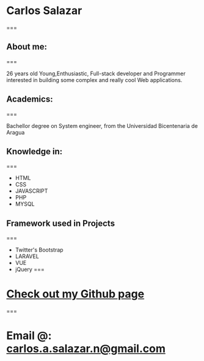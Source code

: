 # Carlos Salazar
===

## About me:
===

26 years old Young,Enthusiastic, Full-stack developer and Programmer interested in building some complex and really cool Web applications.

## Academics:
===

Bachellor degree on System engineer, from the Universidad Bicentenaria de Aragua


## Knowledge in:
===

- HTML
- CSS
- JAVASCRIPT
- PHP
- MYSQL

## Framework used in Projects
===

- Twitter's Bootstrap
- LARAVEL
- VUE
- jQuery
===

# [Check out my Github page](https://github.com/bakuryuthem0)
===

# Email @: carlos.a.salazar.n@gmail.com